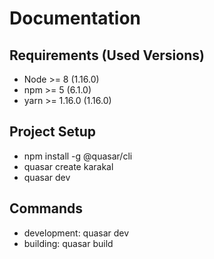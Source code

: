 # Documentation

## Requirements (Used Versions)
- Node >= 8 (1.16.0)
- npm >= 5 (6.1.0)
- yarn >= 1.16.0 (1.16.0)

## Project Setup
- npm install -g @quasar/cli
- quasar create karakal
- quasar dev

## Commands
- development: quasar dev
- building: quasar build
